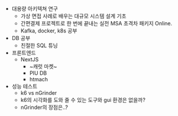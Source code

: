-  대용량 아키텍쳐 연구
	- 가상 면접 사례로 배우는 대규모 시스템 설계 기초
	- 간편결제 프로젝트로 한 번에 끝내는 실전 MSA 초격차 패키지 Online.
	- Kafka, docker, k8s 공부
- DB 공부
	- 친절한 SQL 튜닝
- 프론트엔드
	- NextJS
		- ~캐럿 마켓~
		- PIU DB
		- htmach
- 성능 테스트
	- k6 vs nGrinder
	- k6의 시각화를 도와 줄 수 있는 도구와 gui 환경은 없을까?
	- nGrinder의 장점은..?
